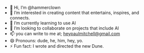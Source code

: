 - 👋 Hi, I’m @hammerclown
- 👀 I’m interested in creating content that entertains, inspires, and connects.
- 🌱 I’m currently learning to use AI
- 💞️ I’m looking to collaborate on projects that include AI
- 📫 you can write to me at; heypaulmitchell@gmail.com
- 😄 Pronouns: dude, he, him, hey, yo. 
- ⚡ Fun fact: I wrote and directed the new Dune.

<!---
hammerclown/hammerclown is a ✨ special ✨ repository because its `README.md` (this file) appears on your GitHub profile.
You can click the Preview link to take a look at your changes.
--->
